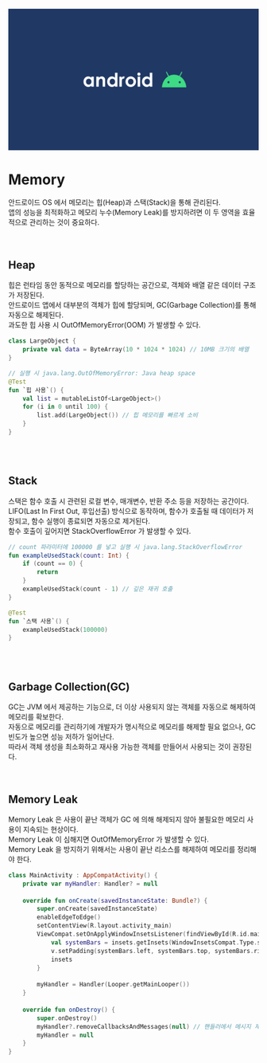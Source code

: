 ![banner](./android.png)
# Memory
안드로이드 OS 에서 메모리는 힙(Heap)과 스택(Stack)을 통해 관리된다.<br/>
앱의 성능을 최적화하고 메모리 누수(Memory Leak)를 방지하려면 이 두 영역을 효율적으로 관리하는 것이 중요하다.<br/>
<br/>
<br/>

## Heap
힙은 런타임 동안 동적으로 메모리를 할당하는 공간으로, 객체와 배열 같은 데이터 구조가 저장된다.<br/>
안드로이드 앱에서 대부분의 객체가 힙에 할당되며, GC(Garbage Collection)를 통해 자동으로 해제된다.<br/>
과도한 힙 사용 시 OutOfMemoryError(OOM) 가 발생할 수 있다.<br/>

```kotlin
class LargeObject {
    private val data = ByteArray(10 * 1024 * 1024) // 10MB 크기의 배열
}
```
```kotlin
// 실행 시 java.lang.OutOfMemoryError: Java heap space
@Test
fun `힙 사용`() {
    val list = mutableListOf<LargeObject>()
    for (i in 0 until 100) {
        list.add(LargeObject()) // 힙 메모리를 빠르게 소비
    }
}
```
<br/>
<br/>

## Stack
스택은 함수 호출 시 관련된 로컬 변수, 매개변수, 반환 주소 등을 저장하는 공간이다.<br/>
LIFO(Last In First Out, 후입선출) 방식으로 동작하며, 함수가 호출될 때 데이터가 저장되고, 함수 실행이 종료되면 자동으로 제거된다.<br/>
함수 호출이 깊어지면 StackOverflowError 가 발생할 수 있다.<br/>

```kotlin
// count 파라미터에 100000 를 넣고 실행 시 java.lang.StackOverflowError
fun exampleUsedStack(count: Int) {
    if (count == 0) {
        return
    }
    exampleUsedStack(count - 1) // 깊은 재귀 호출
}
```
```kotlin
@Test
fun `스택 사용`() {
    exampleUsedStack(100000)
}
```
<br/>
<br/>

## Garbage Collection(GC)
GC는 JVM 에서 제공하는 기능으로, 더 이상 사용되지 않는 객체를 자동으로 해제하여 메모리를 확보한다.<br/>
자동으로 메모리를 관리하기에 개발자가 명시적으로 메모리를 해제할 필요 없으나, GC 빈도가 높으면 성능 저하가 일어난다.<br/>
따라서 객체 생성을 최소화하고 재사용 가능한 객체를 만들어서 사용되는 것이 권장된다.<br/>
<br/>
<br/>

## Memory Leak
Memory Leak 은 사용이 끝난 객체가 GC 에 의해 해제되지 않아 불필요한 메모리 사용이 지속되는 현상이다.<br/>
Memory Leak 이 심해지면 OutOfMemoryError 가 발생할 수 있다.<br/>
Memory Leak 을 방지하기 위해서는 사용이 끝난 리소스를 해제하여 메모리를 정리해야 한다.<br/>

```kotlin
class MainActivity : AppCompatActivity() {
    private var myHandler: Handler? = null

    override fun onCreate(savedInstanceState: Bundle?) {
        super.onCreate(savedInstanceState)
        enableEdgeToEdge()
        setContentView(R.layout.activity_main)
        ViewCompat.setOnApplyWindowInsetsListener(findViewById(R.id.main)) { v, insets ->
            val systemBars = insets.getInsets(WindowInsetsCompat.Type.systemBars())
            v.setPadding(systemBars.left, systemBars.top, systemBars.right, systemBars.bottom)
            insets
        }

        myHandler = Handler(Looper.getMainLooper())
    }

    override fun onDestroy() {
        super.onDestroy()
        myHandler?.removeCallbacksAndMessages(null) // 핸들러에서 메시지 제거하여 메모리 누수 방지
        myHandler = null
    }
}
```
